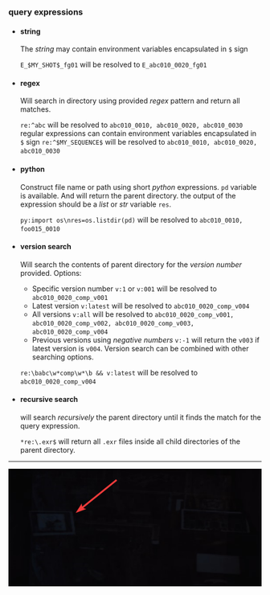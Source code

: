 ### query expressions

- #### string
    The *string* may contain environment variables encapsulated in `$` sign

    `E_$MY_SHOT$_fg01` will be resolved to `E_abc010_0020_fg01`

- #### regex
    Will search in directory using provided *regex* pattern and return all matches.

    `re:^abc` will be resolved to `abc010_0010, abc010_0020, abc010_0030`
    regular expressions can contain environment variables encapsulated in `$` sign
    `re:^$MY_SEQUENCE$` will be resolved to `abc010_0010, abc010_0020, abc010_0030`

- #### python
    Construct file name or path using short *python* expressions.
    `pd` variable is available. And will return the parent directory.
    the output of the expression should be a *list* or *str* variable `res`.

    `py:import os\nres=os.listdir(pd)` will be resolved to `abc010_0010, foo015_0010`

- #### version search
    Will search the contents of parent directory for the *version number* provided.
    Options:
    - Specific version number `v:1` or `v:001` will be resolved to `abc010_0020_comp_v001`
    - Latest version `v:latest` will be resolved to `abc010_0020_comp_v004`
    - All versions `v:all` will be resolved to `abc010_0020_comp_v001, abc010_0020_comp_v002, abc010_0020_comp_v003, abc010_0020_comp_v004`
    - Previous versions using *negative numbers* `v:-1` will return the `v003` if latest version is `v004`.
    Version search can be combined with other searching options.

    `re:\babc\w*comp\w*\b && v:latest` will be resolved to `abc010_0020_comp_v004`

- #### recursive search
    will search *recursively* the parent directory until it finds the match for the query expression.

    `*re:\.exr$` will return all `.exr` files inside all child directories of the parent directory.

***

![Example Image](docs/test.png)
